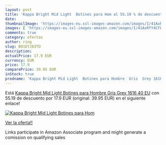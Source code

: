 ```yaml
---
layout: post
title: 'Kappa Bright Mid Light  Botines para Hom al 55.19 % de descuento'
date: 
thumbnailImage: 'https://images-eu.ssl-images-amazon.com/images/I/41AxRfY4CFL._SL200_.jpg'
images: [ 'https://images-eu.ssl-images-amazon.com/images/I/41AxRfY4CFL._SL200_.jpg' ]
comments: true
category: ofertas
author: ring
slug: B01EYJ63TO
description:
actualPrice: 17.9 EUR
currency: EUR
price: 17.9
comparePrice: 39.95 EUR
inStock: true
prodname: 'Kappa Bright Mid Light  Botines para Hombre  Gris  Grey 1616   40 EU'
---
```


Está [Kappa Bright Mid Light  Botines para Hombre  Gris  Grey 1616   40 EU](https://www.amazon.es/dp/B01EYJ63TO/?tag=tolees-21) con 55.19 de descuento por 17.9 EUR (original: 39.95 EUR) en el siguiente enlace!

[![Kappa Bright Mid Light  Botines para Hom](https://images-eu.ssl-images-amazon.com/images/I/41AxRfY4CFL._SL200_.jpg)](https://www.amazon.es/dp/B01EYJ63TO/?tag=tolees-21)

[Ver la oferta!!](https://www.amazon.es/dp/B01EYJ63TO/?tag=tolees-21)

Links participate in Amazon Associate program and might generate a comission on qualifying sales


